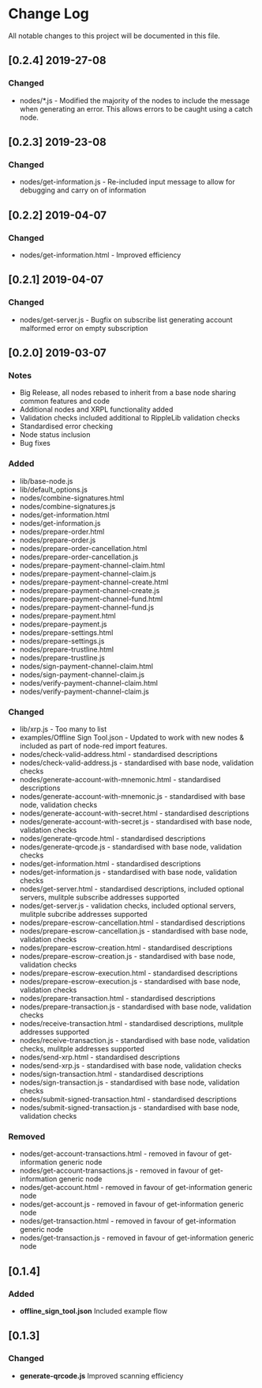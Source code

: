 # Change Log

All notable changes to this project will be documented in this file.

## [0.2.4] 2019-27-08

### Changed
- nodes/*.js - Modified the majority of the nodes to include the message when generating an error. This allows errors to be caught using a catch node.


## [0.2.3] 2019-23-08

### Changed
- nodes/get-information.js - Re-included input message to allow for debugging and carry on of information

## [0.2.2] 2019-04-07

### Changed
- nodes/get-information.html - Improved efficiency

## [0.2.1] 2019-04-07

### Changed
- nodes/get-server.js - Bugfix on subscribe list generating account malformed error on empty subscription

## [0.2.0] 2019-03-07

### Notes
- Big Release, all nodes rebased to inherit from a base node sharing common features and code
- Additional nodes and XRPL functionality added
- Validation checks included additional to RippleLib validation checks
- Standardised error checking
- Node status inclusion
- Bug fixes

### Added
- lib/base-node.js
- lib/default_options.js
- nodes/combine-signatures.html
- nodes/combine-signatures.js
- nodes/get-information.html
- nodes/get-information.js
- nodes/prepare-order.html
- nodes/prepare-order.js
- nodes/prepare-order-cancellation.html
- nodes/prepare-order-cancellation.js
- nodes/prepare-payment-channel-claim.html
- nodes/prepare-payment-channel-claim.js
- nodes/prepare-payment-channel-create.html
- nodes/prepare-payment-channel-create.js
- nodes/prepare-payment-channel-fund.html
- nodes/prepare-payment-channel-fund.js
- nodes/prepare-payment.html
- nodes/prepare-payment.js
- nodes/prepare-settings.html
- nodes/prepare-settings.js
- nodes/prepare-trustline.html
- nodes/prepare-trustline.js
- nodes/sign-payment-channel-claim.html
- nodes/sign-payment-channel-claim.js
- nodes/verify-payment-channel-claim.html
- nodes/verify-payment-channel-claim.js

### Changed
- lib/xrp.js - Too many to list
- examples/Offline Sign Tool.json - Updated to work with new nodes & included as part of node-red import features.
- nodes/check-valid-address.html - standardised descriptions
- nodes/check-valid-address.js - standardised with base node, validation checks
- nodes/generate-account-with-mnemonic.html - standardised descriptions
- nodes/generate-account-with-mnemonic.js - standardised with base node, validation checks
- nodes/generate-account-with-secret.html - standardised descriptions
- nodes/generate-account-with-secret.js - standardised with base node, validation checks
- nodes/generate-qrcode.html - standardised descriptions
- nodes/generate-qrcode.js - standardised with base node, validation checks
- nodes/get-information.html - standardised descriptions
- nodes/get-information.js - standardised with base node, validation checks
- nodes/get-server.html - standardised descriptions, included optional servers, mulitple subscribe addresses supported
- nodes/get-server.js - validation checks, included optional servers, mulitple subcribe addresses supported
- nodes/prepare-escrow-cancellation.html - standardised descriptions
- nodes/prepare-escrow-cancellation.js - standardised with base node, validation checks
- nodes/prepare-escrow-creation.html - standardised descriptions
- nodes/prepare-escrow-creation.js - standardised with base node, validation checks
- nodes/prepare-escrow-execution.html - standardised descriptions
- nodes/prepare-escrow-execution.js - standardised with base node, validation checks
- nodes/prepare-transaction.html - standardised descriptions
- nodes/prepare-transaction.js - standardised with base node, validation checks
- nodes/receive-transaction.html - standardised descriptions, mulitple addresses supported
- nodes/receive-transaction.js - standardised with base node, validation checks, mulitple addresses supported
- nodes/send-xrp.html - standardised descriptions
- nodes/send-xrp.js - standardised with base node, validation checks
- nodes/sign-transaction.html - standardised descriptions
- nodes/sign-transaction.js - standardised with base node, validation checks
- nodes/submit-signed-transaction.html - standardised descriptions
- nodes/submit-signed-transaction.js - standardised with base node, validation checks

### Removed
- nodes/get-account-transactions.html - removed in favour of get-information generic node
- nodes/get-account-transactions.js - removed in favour of get-information generic node
- nodes/get-account.html - removed in favour of get-information generic node
- nodes/get-account.js - removed in favour of get-information generic node
- nodes/get-transaction.html - removed in favour of get-information generic node
- nodes/get-transaction.js - removed in favour of get-information generic node


## [0.1.4]

### Added

- **offline_sign_tool.json** Included example flow

## [0.1.3]

### Changed

- **generate-qrcode.js** Improved scanning efficiency
